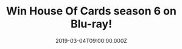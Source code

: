 ---
campaign-uuid: "c-95213937-b7cc-4123-9068-c9ed1524e2cd"
type: "Competition"
category: "Entertainment"
date: "2019-03-04T09:00:00.000Z"
end-date: "2019-04-04T23:59:00.000Z"
disable-form: false
is_promoted: false
has_entry_page: true
title: "Win House Of Cards season 6 on Blu-ray!"
competition-description: "<p>Say goodbye to the White House as the sixth and final\
  \ series of the highly acclaimed and award-winning TV drama House Of Cards is released\
  \ on Blu-ray™ and DVD on March 4th and we are giving away 3 Blu-ray’s of the series\
  \ to 3 lucky NME AAA members to win! Golden Globe® winner Robin Wright (Everest,\
  \ A Most Wanted Man, Forrest Gump) reprises her role as Claire Underwood – now the\
  \ first female American president – alongside Diane Lane (Tully, Justice League),\
  \ Greg Kinnear (Little Miss Sunshine, Anchorman 2), and Michael Kelly (Now You See\
  \ Me, Chronicle.) </p>\n<p>Weekend sorted. Enter the form below for a chance to\
  \ win.</p>\n"
hero-header: "Win House Of Cards season 6 on Blu-ray!"
terms-confirmation: "N/A"
banner-img: "https://assets.expresslyapp.com/asset-187f6d70-9268-4879-b3b3-2367bc49d8e6.jpg"
logo-left-href: "aaa.nme.com"
logo-left-image: "https://assets.expresslyapp.com/asset-03402fc4-8b5a-404f-ae75-c8b2acf4d22f.jpg"
logo-left-title: "Sony Pictures Home Entertainment"
bg-image-hero: "https://assets.expresslyapp.com/asset-df099e49-bb9c-4cc9-9a8b-c2b9b453834e.jpg"
bg-image-first: "https://assets.expresslyapp.com/asset-f8da78c5-dc45-47d4-87a9-501282912a6f.jpg"
bg-image-second: "https://assets.expresslyapp.com/asset-306a504f-4a5c-4568-9949-630661c5f75d.jpg"
section1-content: "<p>Say goodbye to the White House as the sixth and final series\
  \ of the highly acclaimed and award-winning TV drama House Of Cards is released\
  \ on Blu-ray™ and DVD on March 4th.</p>\n<p>With Frank out of the picture, Claire\
  \ Underwood steps fully into her own as the first female president, but faces formidable\
  \ threats to her legacy. The final season of the Emmy® Award-winning drama builds\
  \ to a tense and unforgettable climax.</p>\n"
section2-content: "<p>We have managed to get 3 copies on Blu-ray to 3 NME AAA members\
  \ to win this amazing series: House Of Cards. Enter the draw to win and get ready\
  \ to enjoy the Emmy Award series now.</p>\n<p>Good luck!</p>\n"
entry-title: "Win House Of Cards season 6 on Blu-ray!"
entry-content: "<p>Enter the draw to win House Of Cards season 6 on Blu-ray by entering\
  \ below before 23:59 on 4th of April 2019.\n\_</p>\n"
has-winner: false
prize-description: "One of the three House Of Cards season 6 on Blu-ray."
special-conditions: "Multiple entries are allowed up to one every day."
country-restrictions:
- "GB"
---